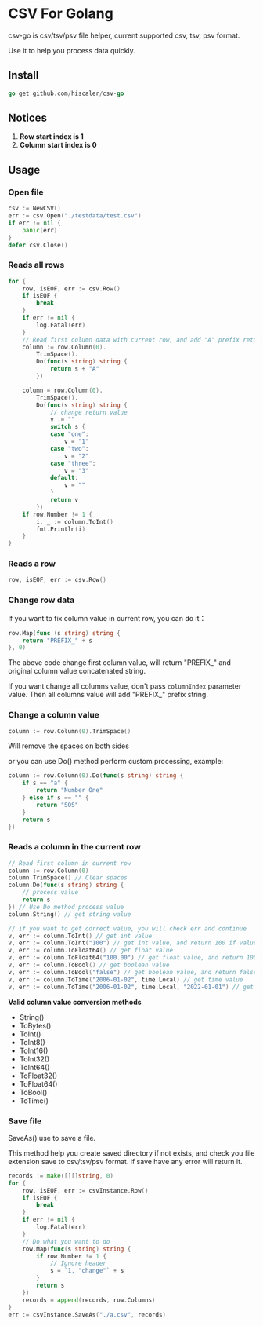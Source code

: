 CSV For Golang
==============

csv-go is csv/tsv/psv file helper, current supported csv, tsv, psv format.

Use it to help you process data quickly.

## Install

```go
go get github.com/hiscaler/csv-go
```

## Notices

1. **Row start index is 1**
2. **Column start index is 0**

## Usage

### Open file

```go
csv := NewCSV()
err := csv.Open("./testdata/test.csv")
if err != nil {
    panic(err)
}
defer csv.Close()
```

### Reads all rows

```go
for {
    row, isEOF, err := csv.Row()
    if isEOF {
        break
    }
    if err != nil {
        log.Fatal(err)
    }
    // Read first column data with current row, and add "A" prefix return value
    column := row.Column(0).
        TrimSpace().
        Do(func(s string) string {
            return s + "A"
        })    

    column = row.Column(0).
        TrimSpace().
        Do(func(s string) string {
            // change return value
            v := ""
            switch s {
            case "one":
                v = "1"
            case "two":
                v = "2"
            case "three":
                v = "3"
            default:
                v = ""
            }
            return v
        })
    if row.Number != 1 {
        i, _ := column.ToInt()
        fmt.Println(i)
    }
}
```

### Reads a row

```go
row, isEOF, err := csv.Row()
```

### Change row data

If you want to fix column value in current row, you can do it：

```go
row.Map(func (s string) string {
    return "PREFIX_" + s
}, 0)
```

The above code change first column value, will return "PREFIX_" and original column value concatenated string.

If you want change all columns value, don't pass `columnIndex` parameter value. Then all columns value will add "PREFIX_" prefix string.

### Change a column value

```go
column := row.Column(0).TrimSpace()
```

Will remove the spaces on both sides

or you can use Do() method perform custom processing, example:

```go
column := row.Column(0).Do(func(s string) string {
    if s == "a" {
        return "Number One"
    } else if s == "" {
        return "SOS"
    }
    return s
})
```

### Reads a column in the current row

```go
// Read first column in current row
column := row.Column(0)
column.TrimSpace() // Clear spaces
column.Do(func(s string) string {
	// process value
	return s
}) // Use Do method process value
column.String() // get string value

// if you want to get correct value, you will check err and continue
v, err := column.ToInt() // get int value
v, err := column.ToInt("100") // get int value, and return 100 if value is empty
v, err := column.ToFloat64() // get float value
v, err := column.ToFloat64("100.00") // get float value, and return 100.00 if value is empty
v, err := column.ToBool() // get boolean value
v, err := column.ToBool("false") // get boolean value, and return false if value is empty
v, err := column.ToTime("2006-01-02", time.Local) // get time value
v, err := column.ToTime("2006-01-02", time.Local, "2022-01-01") // get time value, and return 2022-01-01 if value is empty
```

**Valid column value conversion methods**

- String()
- ToBytes()
- ToInt()
- ToInt8()
- ToInt16()
- ToInt32()
- ToInt64()
- ToFloat32()
- ToFloat64()
- ToBool()
- ToTime()

### Save file

SaveAs() use to save a file.

This method help you create saved directory if not exists, and check you file extension save to csv/tsv/psv format. if save have any error will return it.

```go
records := make([][]string, 0)
for {
    row, isEOF, err := csvInstance.Row()
    if isEOF {
        break
    }
    if err != nil {
        log.Fatal(err)
    }
    // Do what you want to do 
    row.Map(func(s string) string {
        if row.Number != 1 {
            // Ignore header
            s = `1, "change"` + s
        }
        return s
    })
    records = append(records, row.Columns)
}
err := csvInstance.SaveAs("./a.csv", records)
```